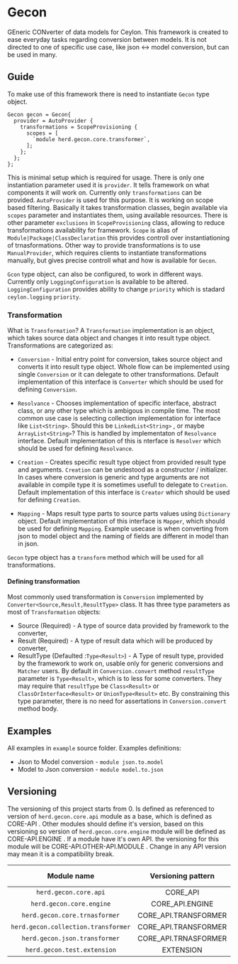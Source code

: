# Gecon
GEneric CONverter of data models for Ceylon. This framework is created to ease everyday tasks regarding conversion between models. It is not directed to one of specific use case, like json <-> model conversion, but can be used in many. 


## Guide

To make use of this framework there is need to instantiate `Gecon` type object.
```ceylon
Gecon gecon = Gecon{
  provider = AutoProvider {
    transformations = ScopeProvisioning {
      scopes = [
        `module herd.gecon.core.transformer`,
      ];
    };
  };
};
```
This is minimal setup which is required for usage. There is only one instantiation parameter used it is `provider`. It tells framework on what components it will work on. Currently only `transformations` can be provided. `AutoProvider` is used for this purpose. It is working on scope based filtering. Basically it takes transformation classes, begin available via `scopes` parameter and instantiates them, using available resources. There is other parameter `exclusions` in `ScopeProvisioning` class, allowing to reduce transformations availability for framework. `Scope` is alias of ` Module|Package|ClassDeclaration` this provides controll over instantiationing of trnasformations. Other way to provide transformations is to use `ManualProvider`, which requires clients to instantiate transformations manually, but gives precise controll what and how is available for `Gecon`. 

`Gcon` type object, can also be configured, to work in different ways. Currently only `LoggingConfiguration` is available to be altered. `LoggingConfiguration` provides ability to change `priority` which is stadard `ceylon.logging` `priority`. 

### Transformation

What is `Transformation`? A `Transformation` implementation is an object, which takes source data object and changes it into result type object. Transformations are categorized as: 

- `Conversion` - Initial entry point for conversion, takes source object and converts it into result type object. Whole flow can be implemented using single `Conversion` or it can delegate to other transformations. Default implementation of this interface is `Converter` which should be used for defining `Conversion`.

- `Resolvance` - Chooses implementation of specific interface, abstract class, or any other type which is ambigous in compile time. The most common use case is selecting collection implementation for interface like `List<String>`. Should this be `LinkedList<String>` , or maybe `ArrayList<String>`? This is handled by implementaton of `Resolvance` interface. Default implementation of this is nterface is `Resolver` which should be used for defining `Resolvance`. 

- `Creation` - Creates specific result type object from provided result type and arguments. `Creation` can be undestood as a constructor / initializer. In cases where conversion is generic and type arguments are not available in compile type it is sometimes usefull to delegate to `Creation`. Default implementation of this interface is `Creator` which should be used for defining `Creation`.

- `Mapping` - Maps result type parts to source parts values using `Dictionary` object. Default implementation of this interface is `Mapper`, which should be used for defining `Mapping`. Example usecase is when converting from json to model object and the naming of fields are different in model than in json. 

`Gecon` type object has a `transform` method which will be used for all transformations.

#### Defining transformation

Most commonly used transformation is `Conversion` implemented by `Converter<Source,Result,ResultType>` class. It has three type parameters as most of `Transformation` objects:
- Source (Required) - A type of source data provided by framework to the converter,
- Result (Required) - A type of result data which will be produced by converter,
- ResultType (Defaulted :`Type<Result>`) - A Type of result type, provided by the framework to work on, usable only for generic conversions and `Matcher` users. By default in `Conversion.convert` method `resultType` parameter is `Type<Result>`, which is to less for some converters. They may require that `resultType` be `Class<Result>` or `ClassOrInterface<Result>` or `UnionType<Result>` etc. By constraining this type parameter, there is no need for assertations in `Conversion.convert` method body.



## Examples
All examples in `example` source folder. 
Examples definitions:
* Json to Model conversion - `module json.to.model`
* Model to Json conversion - `module model.to.json`

## Versioning

The versioning of this project starts from 0. Is defined as referenced to version of `herd.gecon.core.api` module as a base, which is defined as CORE-API . Other modules should define it's version, based on this versioning so version of `herd.gecon.core.engine` module will be defined as CORE-API.ENGINE . If a module have it's own API. the versioning for this module will be CORE-API.OTHER-API.MODULE . Change in any API version may mean it is a compatibility break. 

|             Module name             |  Versioning pattern  | Current version |
|:-----------------------------------:|:--------------------:|:---------------:|
| `herd.gecon.core.api`               |       CORE_API       |        0        |
| `herd.gecon.core.engine`            |    CORE_API.ENGINE   |       0.0       |
| `herd.gecon.core.trnasformer`       | CORE_API.TRANSFORMER |       0.0       |
| `herd.gecon.collection.transformer` | CORE_API.TRANSFORMER |       0.0       |
| `herd.gecon.json.transformer`       | CORE_API.TRNASFORMER |       0.0       |
| `herd.gecon.test.extension`         |       EXTENSION      |        0        |

